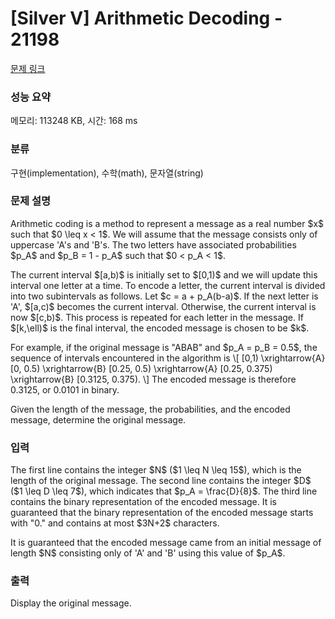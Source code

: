 # [Silver V] Arithmetic Decoding - 21198 

[문제 링크](https://www.acmicpc.net/problem/21198) 

### 성능 요약

메모리: 113248 KB, 시간: 168 ms

### 분류

구현(implementation), 수학(math), 문자열(string)

### 문제 설명

<p>Arithmetic coding is a method to represent a message as a real number $x$ such that $0 \leq x < 1$. We will assume that the message consists only of uppercase 'A's and 'B's.  The two letters have associated probabilities $p_A$ and $p_B = 1 - p_A$ such that $0 < p_A < 1$.</p>

<p>The current interval $[a,b)$ is initially set to $[0,1)$ and we will update this interval one letter at a time.  To encode a letter, the current interval is divided into two subintervals as follows.  Let $c = a + p_A(b-a)$.  If the next letter is 'A', $[a,c)$ becomes the current interval.  Otherwise, the current interval is now $[c,b)$.  This process is repeated for each letter in the message.  If $[k,\ell)$ is the final interval, the encoded message is chosen to be $k$.</p>

<p>For example, if the original message is "ABAB" and $p_A = p_B = 0.5$, the sequence of intervals encountered in the algorithm is \[ [0,1) \xrightarrow{A} [0, 0.5) \xrightarrow{B} [0.25, 0.5) \xrightarrow{A} [0.25, 0.375) \xrightarrow{B} [0.3125, 0.375). \] The encoded message is therefore 0.3125, or 0.0101 in binary.</p>

<p>Given the length of the message, the probabilities, and the encoded message, determine the original message.</p>

### 입력 

 <p>The first line contains the integer $N$ ($1 \leq N \leq 15$), which is the length of the original message.  The second line contains the integer $D$ ($1 \leq D \leq 7$), which indicates that $p_A = \frac{D}{8}$. The third line contains the binary representation of the encoded message. It is guaranteed that the binary representation of the encoded message starts with "0." and contains at most $3N+2$ characters.</p>

<p>It is guaranteed that the encoded message came from an initial message of length $N$ consisting only of 'A' and 'B' using this value of $p_A$.</p>

### 출력 

 <p>Display the original message.</p>


